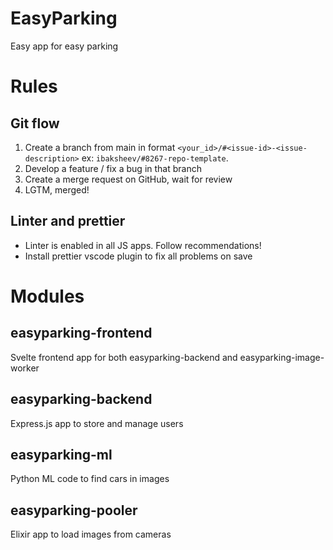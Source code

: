 # EasyParking

Easy app for easy parking

# Rules

## Git flow

1. Create a branch from main in format `<your_id>/#<issue-id>-<issue-description>` ex: `ibaksheev/#8267-repo-template`.
2. Develop a feature / fix a bug in that branch
3. Create a merge request on GitHub, wait for review
4. LGTM, merged!

## Linter and prettier

- Linter is enabled in all JS apps. Follow recommendations!
- Install prettier vscode plugin to fix all problems on save

# Modules

## easyparking-frontend

Svelte frontend app for both easyparking-backend and easyparking-image-worker

## easyparking-backend

Express.js app to store and manage users

## easyparking-ml

Python ML code to find cars in images

## easyparking-pooler

Elixir app to load images from cameras
